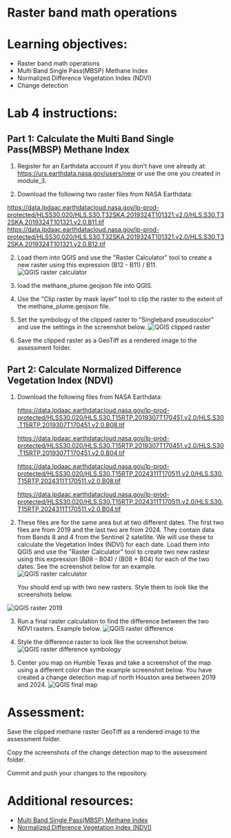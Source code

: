 # Raster band math operations

# Learning objectives:
- Raster band math operations
- Multi Band Single Pass(MBSP) Methane Index
- Normalized Difference Vegetation Index (NDVI)
- Change detection


# Lab 4 instructions:
## Part 1: Calculate the Multi Band Single Pass(MBSP) Methane Index
1. Register for an Earthdata account if you don't have one already at: https://urs.earthdata.nasa.gov/users/new or use the one you created in module_3.

2. Download the following two raster files from NASA Earthdata:

https://data.lpdaac.earthdatacloud.nasa.gov/lp-prod-protected/HLSS30.020/HLS.S30.T32SKA.2019324T101321.v2.0/HLS.S30.T32SKA.2019324T101321.v2.0.B11.tif
https://data.lpdaac.earthdatacloud.nasa.gov/lp-prod-protected/HLSS30.020/HLS.S30.T32SKA.2019324T101321.v2.0/HLS.S30.T32SKA.2019324T101321.v2.0.B12.tif

2. Load them into QGIS and use the "Raster Calculator" tool to create a new raster using this expression (B12 - B11) / B11.
![QGIS raster calculator](mbsp_calc.png)

3. load the methane_plume.geojson file into QGIS.

4. Use the "Clip raster by mask layer" tool to clip the raster to the extent of the methane_plume.geojson file.

5. Set the symbology of the clipped raster to "Singleband pseudocolor" and use the settings in the screenshot below.
![QGIS clipped raster](methane_plume.png)

6. Save the clipped raster as a GeoTiff as a rendered image to the assessment folder.

## Part 2: Calculate Normalized Difference Vegetation Index (NDVI)

1. Download the following files from NASA Earthdata:

    https://data.lpdaac.earthdatacloud.nasa.gov/lp-prod-protected/HLSS30.020/HLS.S30.T15RTP.2019307T170451.v2.0/HLS.S30.T15RTP.2019307T170451.v2.0.B08.tif

    https://data.lpdaac.earthdatacloud.nasa.gov/lp-prod-protected/HLSS30.020/HLS.S30.T15RTP.2019307T170451.v2.0/HLS.S30.T15RTP.2019307T170451.v2.0.B04.tif

    https://data.lpdaac.earthdatacloud.nasa.gov/lp-prod-protected/HLSS30.020/HLS.S30.T15RTP.2024311T170511.v2.0/HLS.S30.T15RTP.2024311T170511.v2.0.B08.tif

    https://data.lpdaac.earthdatacloud.nasa.gov/lp-prod-protected/HLSS30.020/HLS.S30.T15RTP.2024311T170511.v2.0/HLS.S30.T15RTP.2024311T170511.v2.0.B04.tif

2. These files are for the same area but at two different dates. The first two files are from 2019 and the last two are from 2024. They contain data from Bands 8 and 4 from the Sentinel 2 satellite. We will use these to calculate the Vegetation Index (NDVI) for each date. Load them into QGIS and use the "Raster Calculator" tool to create two new rastesr using this expression (B08 - B04) / (B08 + B04) for each of the two dates. See the screenshot below for an example.
![QGIS raster calculator](ndvi_example.png)

    You should end up with two new rasters. Style them to look like the screenshots below.

![QGIS raster 2019](symbology.png)

3. Run a final raster calculation to find the difference between the two NDVI rasters. Example below.
![QGIS raster difference](ndvi_diff.png)

4. Style the difference raster to look like the screenshot below.
![QGIS raster difference symbology](change.png)

5. Center you map on Humble Texas and take a screenshot of the map using a different color than the example screenshot below. You have created a change detection map of north Houston area between 2019 and 2024.
![QGIS final map](map.png)
# Assessment:
Save the clipped methane raster GeoTiff as a rendered image to the assessment folder.

Copy the screenshots of the change detection map to the assessment folder.

Commit and push your changes to the repository. 

# Additional resources:
- [Multi Band Single Pass(MBSP) Methane Index](https://amt.copernicus.org/articles/14/2771/2021/)
- [Normalized Difference Vegetation Index (NDVI)](https://eos.com/make-an-analysis/ndvi/)
